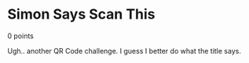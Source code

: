 # Simon Says Scan This
0 points

Ugh.. another QR Code challenge. I guess I better do what the title says.
